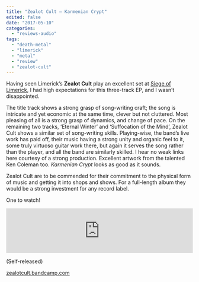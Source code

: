 ```yaml
---
title: "Zealot Cult – Karmenian Crypt"
edited: false
date: "2017-05-10"
categories:
  - "reviews-audio"
tags:
  - "death-metal"
  - "limerick"
  - "metal"
  - "review"
  - "zealot-cult"
---
```


Having seen Limerick’s **Zealot Cult** play an excellent set at [Siege of Limerick](http://siegeoflimerick.net/), I had high expectations for this three-track EP, and I wasn’t disappointed.

The title track shows a strong grasp of song-writing craft; the song is intricate and yet economic at the same time, clever but not cluttered. Most pleasing of all is a strong grasp of dynamics, and change of pace. On the remaining two tracks, ‘Eternal Winter’ and ‘Suffocation of the Mind’, Zealot Cult shows a similar set of song-writing skills. Playing-wise, the band’s live work has paid off, their music having a strong unity and organic feel to it, some truly virtuoso guitar work there, but again it serves the song rather than the player, and all the band are similarly skilled. I hear no weak links here courtesy of a strong production. Excellent artwork from the talented Ken Coleman too. _Karmenian Crypt_ looks as good as it sounds.

Zealot Cult are to be commended for their commitment to the physical form of music and getting it into shops and shows. For a full-length album they would be a strong investment for any record label.

One to watch!

<iframe style="border: 0; width: 100%; height: 120px;" src="https://bandcamp.com/EmbeddedPlayer/album=3957242841/size=large/bgcol=ffffff/linkcol=0687f5/tracklist=false/artwork=small/transparent=true/" width="300" height="150" seamless=""><a href="http://zealotcult.bandcamp.com/album/karmenian-crypt-2">Karmenian Crypt by Zealot Cult</a></iframe>

(Self-released)

[zealotcult.bandcamp.com](https://zealotcult.bandcamp.com/)
